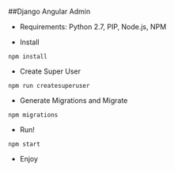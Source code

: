 ##Django Angular Admin
* Requirements: Python 2.7, PIP, Node.js, NPM

* Install
```
npm install
```

* Create Super User
```
npm run createsuperuser
```

* Generate Migrations and Migrate
```
npm migrations
```

* Run!
```
npm start
```
* Enjoy
